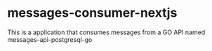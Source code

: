 # messages-consumer-nextjs
This is a application that consumes messages from a GO API named messages-api-postgresql-go
